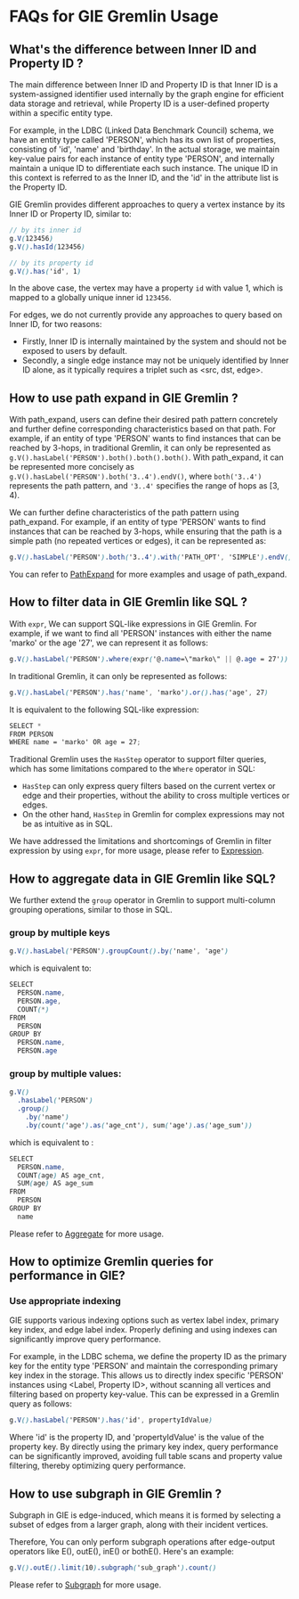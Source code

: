# FAQs for GIE Gremlin Usage

## What's the difference between Inner ID and Property ID ?

The main difference between Inner ID and Property ID is that Inner ID is a system-assigned identifier used internally by the graph engine for efficient data storage and retrieval, while Property ID is a user-defined property within a specific entity type.

For example, in the LDBC (Linked Data Benchmark Council) schema, we have an entity type called 'PERSON', which has its own list of properties, consisting of 'id', 'name' and 'birthday'. In the actual storage, we maintain key-value pairs for each instance of entity type 'PERSON', and internally maintain a unique ID to differentiate each such instance. The unique ID in this context is referred to as the Inner ID, and the 'id' in the attribute list is the Property ID.

GIE Gremlin provides different approaches to query a vertex instance by its Inner ID or Property ID, similar to:
```scss
// by its inner id
g.V(123456)
g.V().hasId(123456)

// by its property id
g.V().has('id', 1)
```

In the above case, the vertex may have a property `id` with value 1, which is mapped to a globally
unique inner id `123456`.

For edges, we do not currently provide any approaches to query based on Inner ID, for two reasons:
- Firstly, Inner ID is internally maintained by the system and should not be exposed to users by default.
- Secondly, a single edge instance may not be uniquely identified by Inner ID alone, as it typically requires a triplet such as \<src, dst, edge\>.

## How to use path expand in GIE Gremlin ?

With path_expand, users can define their desired path pattern concretely and further define corresponding characteristics based on that path. For example, if an entity of type 'PERSON' wants to find instances that can be reached by 3-hops, in traditional Gremlin, it can only be represented as ```g.V().hasLabel('PERSON').both().both().both()```. With path_expand, it can be represented more concisely as ```g.V().hasLabel('PERSON').both('3..4').endV()```, where ```both('3..4')``` represents the path pattern, and ```'3..4'``` specifies the range of hops as [3, 4).

We can further define characteristics of the path pattern using path_expand. For example, if an entity of type 'PERSON' wants to find instances that can be reached by 3-hops, while ensuring that the path is a simple path (no repeated vertices or edges), it can be represented as:
```scss
g.V().hasLabel('PERSON').both('3..4').with('PATH_OPT', 'SIMPLE').endV()
```

You can refer to [PathExpand](https://github.com/alibaba/GraphScope/blob/main/docs/interactive_engine/supported_gremlin_steps.md#pathexpand) for more examples and usage of path_expand.

## How to filter data in GIE Gremlin like SQL ?

With ```expr```, We can support SQL-like expressions in GIE Gremlin. For example, if we want to find all 'PERSON' instances with either the name 'marko' or the age '27', we can represent it as follows:
```scss
g.V().hasLabel('PERSON').where(expr('@.name=\"marko\" || @.age = 27'))
```
In traditional Gremlin, it can only be represented as follows:
```scss
g.V().hasLabel('PERSON').has('name', 'marko').or().has('age', 27)
```
It is equivalent to the following SQL-like expression:
```scss
SELECT *
FROM PERSON
WHERE name = 'marko' OR age = 27;
```

Traditional Gremlin uses the ```HasStep``` operator to support filter queries, which has some limitations compared to the ```Where``` operator in SQL:
- ```HasStep``` can only express query filters based on the current vertex or edge and their properties, without the ability to cross multiple vertices or edges.
- On the other hand, ```HasStep``` in Gremlin for complex expressions may not be as intuitive as in SQL.

We have addressed the limitations and shortcomings of Gremlin in filter expression by using ```expr```, for more usage, please refer to [Expression](https://github.com/alibaba/GraphScope/blob/main/docs/interactive_engine/supported_gremlin_steps.md#expression).

## How to aggregate data in GIE Gremlin like SQL?

We further extend the ```group``` operator in Gremlin to support multi-column grouping operations, similar to those in SQL.
### group by multiple keys
```scss
g.V().hasLabel('PERSON').groupCount().by('name', 'age')
```
which is equivalent to:
```scss
SELECT
  PERSON.name,
  PERSON.age,
  COUNT(*)
FROM
  PERSON
GROUP BY
  PERSON.name,
  PERSON.age
```
### group by multiple values:
```scss
g.V()
  .hasLabel('PERSON')
  .group()
    .by('name')
    .by(count('age').as('age_cnt'), sum('age').as('age_sum'))
```
which is equivalent to :
```scss
SELECT
  PERSON.name,
  COUNT(age) AS age_cnt,
  SUM(age) AS age_sum
FROM
  PERSON
GROUP BY
  name
```
Please refer to [Aggregate](https://github.com/alibaba/GraphScope/blob/main/docs/interactive_engine/supported_gremlin_steps.md#aggregate-group) for more usage.

## How to optimize Gremlin queries for performance in GIE?

### Use appropriate indexing
GIE supports various indexing options such as vertex label index, primary key index, and edge label index. Properly defining and using indexes can significantly improve query performance.

For example, in the LDBC schema, we define the property ID as the primary key for the entity type 'PERSON' and maintain the corresponding primary key index in the storage. This allows us to directly index specific 'PERSON' instances using \<Label, Property ID\>, without scanning all vertices and filtering based on property key-value. This can be expressed in a Gremlin query as follows:
```scss
g.V().hasLabel('PERSON').has('id', propertyIdValue)
```
Where 'id' is the property ID, and 'propertyIdValue' is the value of the property key. By directly using the primary key index, query performance can be significantly improved, avoiding full table scans and property value filtering, thereby optimizing query performance.

## How to use subgraph in GIE Gremlin ?

Subgraph in GIE is edge-induced, which means it is formed by selecting a subset of edges from a larger graph, along with their incident vertices.

Therefore, You can only perform subgraph operations after edge-output operators like E(), outE(), inE() or bothE(). Here's an example:

```scss
g.V().outE().limit(10).subgraph('sub_graph').count()
```
Please refer to [Subgraph](https://github.com/alibaba/GraphScope/blob/main/docs/interactive_engine/supported_gremlin_steps.md#subgraph) for more usage.
